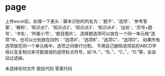 # page
上传excel前，处理一下表头：脚本识别的列名为：'题干'、'选项'、'参考答案'、'解析'、'知识点1'、'知识点2'、'知识点3'、'知识点4'、'出处'、'页号+题号'、'书名'、'所属小节'、'题目图片'。
选择题选项可以放在一个同一单元格“选项”中，也可以分别放在四列：“选项A”、“选项B”、“选项C”、“选项D”。
如果所有选项放在同一个单元格中，选项之间换行分割。
不用自己删除选项前的ABCD字母以及复制过来可能错误的选项标点符号，如“A、”，“B。”，“C，”，“D.”等，会自动过滤掉。

未选择任何文件
题目代码
答案代码
